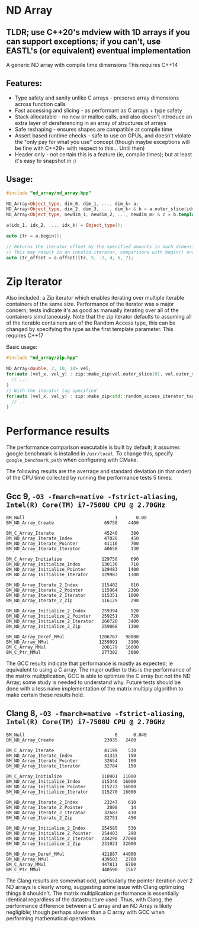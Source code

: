 # ND Array
## TLDR; use C++20's mdview with 1D arrays if you can support exceptions; if you can't, use EASTL's (or equivalent) eventual implementation

A generic ND array with compile time dimensions
This requires C++14

## Features:

* Type safety and sanity unlike C arrays - preserve array dimensions across function calls
* Fast accessing and slicing - as performant as C arrays + type safety
* Stack allocatable - no new or malloc calls, and also doesn't introduce an extra layer of dereferencing in an array of structures of arrays
* Safe reshaping - ensures shapes are compatible at compile time
* Assert based runtime checks - safe to use on GPUs, and doesn't violate the "only pay for what you use" concept (though maybe exceptions will be fine with C++29+ with respect to this... Until then)
* Header only - not certain this is a feature (ie, compile times); but at least it's easy to snapshot in :)

## Usage:

```c++
#include "nd_array/nd_array.hpp"

ND_Array<Object_type, dim_0, dim_1, ..., dim_k> a;
ND_Array<Object_type, dim_2, dim_3, ..., dim_k> & b = a.outer_slice(idx_dim0, idx_dim1);
ND_Array<Object_type, newdim_1, newdim_2, ..., newdim_m> & c = b.template reshape<ND_Array<Object_type, newdim1, ..., newdim_m> >();

a(idx_1, idx_2, ..., idx_k) = Object_type();

auto itr = a.begin();

// Returns the iterator offset by the specified amounts in each dimension
// This may result in an invalid iterator, comparisons with begin() and end() should be made after
auto itr_offset = a.offset(itr, 5, -2, 4, 6, 7);
```

# Zip Iterator
Also included: a Zip iterator which enables iterating over multiple iterable containers of the same size.
Performance of the iterator was a major concern; tests indicate it's as good as manually iterating over all of the containers simultaneously.
Note that the zip iterator defaults to assuming all of the iterable containers are of the Random Access type, this can be changed by specifying the type as the first template parameter.
This requires C++17

Basic usage:

```c++
#include "nd_array/zip.hpp"

ND_Array<double, 2, 10, 10> vel;
for(auto [vel_x, vel_y] : zip::make_zip(vel.outer_slice(0), vel.outer_slice(1))) {
  // ...
}
// With the iterator tag specified
for(auto [vel_x, vel_y] : zip::make_zip<std::random_access_iterator_tag>(vel.outer_slice(0), vel.outer_slice(1))) {
  // ...
}
```

# Performance results

The performance comparison executable is built by default; it assumes google benchmark is installed in `/usr/local`.
To change this, specify `google_benchmark_path` when configuring with CMake.

The following results are the averrage and standard deviation (in that order) of the CPU time collected by running the performance tests 5 times:

## Gcc 9, `-O3 -fmarch=native -fstrict-aliasing`, `Intel(R) Core(TM) i7-7500U CPU @ 2.70GHz`
```
BM_Null                                  1       0.08
BM_ND_Array_Create                   69758    4400

BM_C_Array_Iterate                   45240     380
BM_ND_Array_Iterate_Index            47020     450
BM_ND_Array_Iterate_Pointer          41116     700
BM_ND_Array_Iterate_Iterator         40658     130

BM_C_Array_Initialize               129758     690
BM_ND_Array_Initialize_Index        130136     710
BM_ND_Array_Initialize_Pointer      129483    1400
BM_ND_Array_Initialize_Iterator     129983    1300

BM_ND_Array_Iterate_2_Index         115402     810
BM_ND_Array_Iterate_2_Pointer       115964    2300
BM_ND_Array_Iterate_2_Iterator      115351    1000
BM_ND_Array_Iterate_2_Zip           116129     290

BM_ND_Array_Initialize_2_Index      259394     920
BM_ND_Array_Initialize_2_Pointer    259251     720
BM_ND_Array_Initialize_2_Iterator   260720    3400
BM_ND_Array_Initialize_2_Zip        259068    1300

BM_ND_Array_Deref_MMul             1206767   98000
BM_ND_Array_MMul                   1259991    3100
BM_C_Array_MMul                     200179   16000
BM_C_Ptr_MMul                       277302    3000
```

The GCC results indicate that performance is mostly as expected; ie equivalent to using a C array.
The major outlier to this is the performance of the matrix multiplication, GCC is able to optimize the C array but not the ND Array; some study is needed to understand why.
Future tests should be done with a less naive implementation of the matrix multiply algorithm to make certain these results hold.

## Clang 8, `-O3 -fmarch=native -fstrict-aliasing`, `Intel(R) Core(TM) i7-7500U CPU @ 2.70GHz`
```
BM_Null                                  0      0.040
BM_ND_Array_Create                   23935   2400

BM_C_Array_Iterate                   41199    530
BM_ND_Array_Iterate_Index            41333    150
BM_ND_Array_Iterate_Pointer          32654    100
BM_ND_Array_Iterate_Iterator         32784    150

BM_C_Array_Initialize               118901  11000
BM_ND_Array_Initialize_Index        115346  16000
BM_ND_Array_Initialize_Pointer      115272  16000
BM_ND_Array_Initialize_Iterator     115270  16000

BM_ND_Array_Iterate_2_Index          23247    610
BM_ND_Array_Iterate_2_Pointer         2808     14
BM_ND_Array_Iterate_2_Iterator       32683    430
BM_ND_Array_Iterate_2_Zip            32751    450

BM_ND_Array_Initialize_2_Index      254585    530
BM_ND_Array_Initialize_2_Pointer    254403    290
BM_ND_Array_Initialize_2_Iterator   234290  27000
BM_ND_Array_Initialize_2_Zip        231021  32000

BM_ND_Array_Deref_MMul              421887  44000
BM_ND_Array_MMul                    439503   2700
BM_C_Array_MMul                     447811   6700
BM_C_Ptr_MMul                       440590   1567
```

The Clang results are somewhat odd, particularly the pointer iteration over 2 ND arrays is clearly wrong, suggesting some issue with Clang optimizing things it shouldn't.
The matrix multiplication performance is essentially identical regardless of the datastructure used. Thus, with Clang, the performance difference between a C array and an ND Array is likely negligible; though perhaps slower than a C array with GCC when performing mathematical operations.
